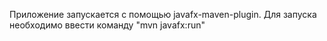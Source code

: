 Приложение запускается с помощью javafx-maven-plugin. Для запуска необходимо ввести команду "mvn javafx:run"
